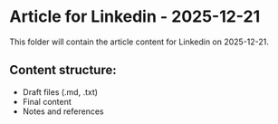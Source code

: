 # Article for Linkedin - 2025-12-21

This folder will contain the article content for Linkedin on 2025-12-21.

## Content structure:
- Draft files (.md, .txt)
- Final content
- Notes and references
